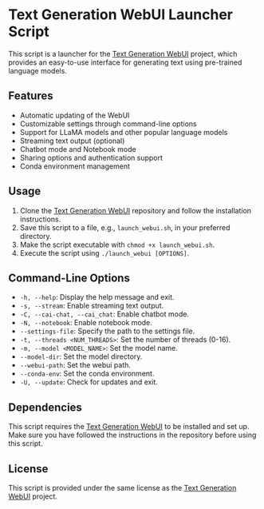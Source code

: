 # Text Generation WebUI Launcher Script

This script is a launcher for the [Text Generation WebUI](https://github.com/oobabooga/text-generation-webui) project, which provides an easy-to-use interface for generating text using pre-trained language models.

## Features

* Automatic updating of the WebUI
* Customizable settings through command-line options
* Support for LLaMA models and other popular language models
* Streaming text output (optional)
* Chatbot mode and Notebook mode
* Sharing options and authentication support
* Conda environment management

## Usage

1. Clone the [Text Generation WebUI](https://github.com/oobabooga/text-generation-webui) repository and follow the installation instructions.
2. Save this script to a file, e.g., `launch_webui.sh`, in your preferred directory.
3. Make the script executable with `chmod +x launch_webui.sh`.
4. Execute the script using `./launch_webui [OPTIONS]`.

## Command-Line Options

* `-h, --help`: Display the help message and exit.
* `-s, --stream`: Enable streaming text output.
* `-C, --cai-chat, --cai_chat`: Enable chatbot mode.
* `-N, --notebook`: Enable notebook mode.
* `--settings-file`: Specify the path to the settings file.
* `-t, --threads <NUM_THREADS>`: Set the number of threads (0-16).
* `-m, --model <MODEL_NAME>`: Set the model name.
* `--model-dir`: Set the model directory.
* `--webui-path`: Set the webui path.
* `--conda-env`: Set the conda environment.
* `-U, --update`: Check for updates and exit.

## Dependencies

This script requires the [Text Generation WebUI](https://github.com/oobabooga/text-generation-webui) to be installed and set up. Make sure you have followed the instructions in the repository before using this script.

## License

This script is provided under the same license as the [Text Generation WebUI](https://github.com/oobabooga/text-generation-webui) project.
